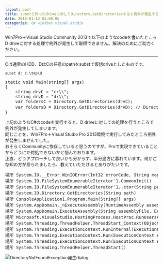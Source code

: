 ```yaml
---
layout: post
title: substで作ったdriveに対してDirectory.GetDirectoriesすると例外が発生する
date: 2015-01-13 02:09:06
categories: c# windows visual-studio
---
```

<!-- {% raw %} -->
<p>Win7Pro＋Visual Studio Community 2013で以下のようなcodeを書いたところD driveに対する処理で例外が発生して取得できません。解決のためにご助力ください。</p>

<hr>

<p>Cは通常のHDD、DはCの任意のpathをsubstで仮想driveとしたものです。</p>

<p><code>subst d: c:\tmp\d</code></p>

<pre>static void Main(string[] args)
{
    string drvC = "c:\\";
    string drvD = "d:\\";
    var foldersC = Directory.GetDirectories(drvC);
    var foldersD = Directory.GetDirectories(drvD); // DirectoryNotFoundException発生
}</pre>

<p>上記のようなC#のcodeを実行すると、D driveに対しての処理を行うところで例外が発生してしまいます。  <br>
同じことを、Win7Pro＋Visual Studio Pro 2013環境で実行してみたところ例外が発生しませんでした。  <br>
おそらくCommunityに依存していると思うのですが、Proで実現できていることからどうにか対処できないかと悩んでおります。  <br>
正直、どうアプローチして良いかも分からず、半分途方に暮れています。何かご存知の方が居られましたら、教えていただけるとありがたいです。</p>

<pre>
場所 System.IO.__Error.WinIOError(Int32 errorCode, String maybeFullPath)
場所 System.IO.FileSystemEnumerableIterator`1.CommonInit()
場所 System.IO.FileSystemEnumerableIterator`1..ctor(String path, String originalUserPath, String searchPattern, SearchOption searchOption, SearchResultHandler`1 resultHandler, Boolean checkHost)
場所 System.IO.Directory.GetDirectories(String path)
場所 ConsoleApplication1.Program.Main(String[] args)
場所 System.AppDomain._nExecuteAssembly(RuntimeAssembly assembly, String[] args)
場所 System.AppDomain.ExecuteAssembly(String assemblyFile, Evidence assemblySecurity, String[] args)
場所 Microsoft.VisualStudio.HostingProcess.HostProc.RunUsersAssembly()
場所 System.Threading.ThreadHelper.ThreadStart_Context(Object state)
場所 System.Threading.ExecutionContext.RunInternal(ExecutionContext executionContext, ContextCallback callback, Object state, Boolean preserveSyncCtx)
場所 System.Threading.ExecutionContext.Run(ExecutionContext executionContext, ContextCallback callback, Object state, Boolean preserveSyncCtx)
場所 System.Threading.ExecutionContext.Run(ExecutionContext executionContext, ContextCallback callback, Object state)
場所 System.Threading.ThreadHelper.ThreadStart()
</pre>

<p><img src="https://i.stack.imgur.com/oB4aV.png" alt="DirectoryNotFoundException発生dialog"></p>
<!-- {% endraw %} -->

